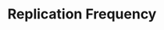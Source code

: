 ---
# -------------------------- #
#          PAGE INFO         #
# -------------------------- #

title: Replication Frequency
permalink: /replication/replication-scheduling/replication-frequency
redirect_from: /replication/replication-frequency
keywords: replicate, replication, replication frequency, frequency, scheduling, schedule, interval, change replication time
summary: "Replication Frequency is a type of replication scheduling that runs replication jobs based on a time interval you specify."

key: "rep-frequency"
content-type: "replication-scheduling"
method: true

layout: general
toc: true
weight: 2

# -------------------------- #
#           INTRO            #
# -------------------------- #

intro: |
  {{ page.summary }}

  In this guide, we'll cover:

  {% for section in page.sections %}
  - [{{ section.summary }}](#{{ section.anchor }})
  {% endfor %}

example-formatting: |
  {% assign schedule-examples = site.data.taps.extraction.replication-scheduling.replication-frequency.examples | where:"name",subsection.type %}

  {% for schedule-example in schedule-examples %}
  {{ schedule-example.description | flatify }}

  Based on these settings, Stitch will kick off a replication job **{{ schedule-example.schedule-summary }}**. The schedule for this integration might look like this:

  <table class="attribute-list">
  <tr>
  <td align="right"><strong>Job #</strong></td>
  <td><strong>Start Time (EST)</strong></td>
  <td><strong>Start Time (UTC)</strong></td>
  {% if schedule-example.name == "long-running-skipped-job" %}
  <td><strong>End Time (EST)</strong></td>
  <td><strong>Duration</strong></td>
  {% endif %}
  </tr>
  {% for job in schedule-example.jobs %}
  <tr>
  <td align="right">{{ job.number }}</td>
  <td> {{ job.start-est }}</td>
  <td>{{ job.start-utc }}</td>
  {% if schedule-example.name == "long-running-skipped-job" %}
  <td>{{ job.end-est }}</td>
  <td>{{ job.duration }}</td>
  {% endif %}
  </tr>
  {% endfor %}
  </table>
  {% endfor %}


# -------------------------- #
#          CONTENT           #
# -------------------------- #

sections:
  - title: "Replication Frequency availability"
    anchor: "replication-frequency-availability"
    summary: "Replication Frequency availability"
    content: |
      Replication Frequency is available for all database and SaaS integrations.

  - title: "How Replication Frequency works"
    anchor: "how-replication-frequency-works"
    summary: "How Replication Frequency works"
    content: |
      The Replication Frequency setting, found in the {{ app.page-names.int-settings }} page, defines how often Stitch will attempt to extract data from an integration. For example: If set to **30 minutes**, Stitch will attempt to connect to and extract data from the integration every 30 minutes.

    subsections:
      - title: "Initial (historical) replication jobs"
        anchor: "initial-replication-jobs"
        content: |
          After you define and save the integration, Stitch will update the integration's **Sync Status** to **Pending**. This status indicates that Stitch is in the process of scheduling a replication job for the integration.

          **Note**: For newly created integrations, scheduling a replication job can take up to 30 minutes. You can also [manually start a job]({{ link.replication.start-stop-extraction | prepend: site.baseurl }}), but note that this will determine how [ongoing replication jobs](#ongoing-replication-jobs) are scheduled.

      - title: "Ongoing replication jobs"
        anchor: "ongoing-replication-jobs"
        content: |
          Ongoing replication jobs are scheduled based on the start time of the previous job.

          If a job runs over into the next recurrence of the selected Replication Frequency, it will be skipped. Jobs will resume at the next Replication Frequency interval. Refer to the next section [for an example](#long-running-skipped-job).

  - title: "Example schedules using Replication Frequency"
    anchor: "examples"
    summary: "Some example schedules using Replication Frequency "
    content: |
      {% for subsection in section.subsections %}
      - [{{ subsection.title }}](#{{ subsection.anchor }})
      {% endfor %}
    subsections:
      - title: "Example 1: Schedule using a 6 hour Replication Frequency"
        anchor: "6-hour-replication-frequency"
        type: "six-hour"
        content: |
          {{ page.example-formatting | flatify }}

      - title: "Example 2: Long-running and skipped jobs"
        anchor: "long-running-skipped-job"
        type: "long-running-skipped-job"
        content: |
          {{ page.example-formatting | flatify }}

          In this example, Job 3 (scheduled for `04:30:00`) was skipped because Job 2 took longer than the Replication Frequency (1 hour/60 minutes) to complete. Replication then resumed on the next recurrence of the Replication Frequency, which was at `05:30:00`.

          **Note**: Stitch doesn't currently send or display notifications when a job is skipped.

  - title: "Create an interval schedule for an integration"
    anchor: "create-schedule"
    summary: "How to create an interval schedule for an integration"
    content: |
      You can create an interval schedule using Replication Frequency in an integration's **Settings** page. 

      1. To access this page, click the integration from the {{ app.page-names.dashboard }} and then click the {{ app.buttons.update-int-settings }} tab.
      2. In the **Replication Frequency** section, uncheck the **Use integration default** checkbox.
      3. Using the slider, select the Replication Frequency interval you want the schedule to use.
      4. When finished, click the {{ app.buttons.save-int-settings }} button.
---